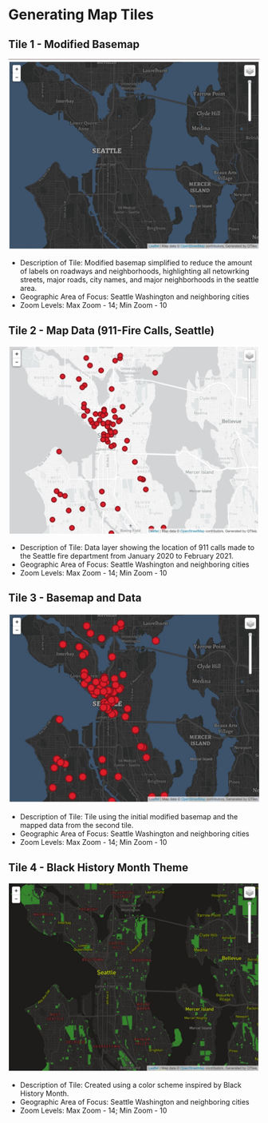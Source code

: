 # Generating Map Tiles

## Tile 1 - Modified Basemap
![Map Image](img/ModifiedBasemap.JPG)

- Description of Tile: Modified basemap simplified to reduce the amount of labels on roadways and neighborhoods, highlighting all netowrking streets, major roads, city names, and major neighborhoods in the seattle area. 
- Geographic Area of Focus: Seattle Washington and neighboring cities 
- Zoom Levels: Max Zoom - 14; Min Zoom - 10

## Tile 2 - Map Data (911-Fire Calls, Seattle)
![Map Image](img/911Calldata.JPG)

- Description of Tile: Data layer showing the location of 911 calls made to the Seattle fire department from January 2020 to February 2021.
- Geographic Area of Focus: Seattle Washington and neighboring cities 
- Zoom Levels: Max Zoom - 14; Min Zoom - 10

## Tile 3 - Basemap and Data 
![Map Image](img/BasemapAndData.JPG)

- Description of Tile: Tile using the initial modified basemap and the mapped data from the second tile.
- Geographic Area of Focus: Seattle Washington and neighboring cities  
- Zoom Levels: Max Zoom - 14; Min Zoom - 10

## Tile 4 - Black History Month Theme
![Map Image](img/BlackHistoryMonthTheme.JPG)

- Description of Tile: Created using a color scheme inspired by Black History Month. 
- Geographic Area of Focus: Seattle Washington and neighboring cities 
- Zoom Levels: Max Zoom - 14; Min Zoom - 10

